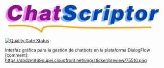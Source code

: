 <img src="web/static/imagenes/CSLogoCompleto.png" alt="">

[![Quality Gate Status](https://sonarcloud.io/api/project_badges/measure?project=clv1003_Chat-Scriptor&metric=alert_status)](https://sonarcloud.io/summary/overall?id=clv1003_Chat-Scriptor)

Interfaz gráfica para la gestión de chatbots en la plataforma DialogFlow
[comment]: https://dbdzm869oupei.cloudfront.net/img/sticker/preview/75510.png
